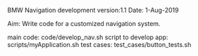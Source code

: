 BMW Navigation development
version:1.1
Date: 1-Aug-2019

Aim: Write code for a customized navigation system. 

main code: code/develop_nav.sh
script to develop app: scripts/myApplication.sh
test cases: test_cases/button_tests.sh
